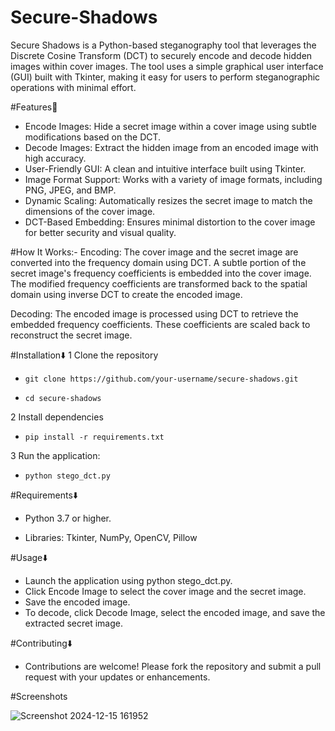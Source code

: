 # Secure-Shadows
Secure Shadows is a Python-based steganography tool that leverages the Discrete Cosine Transform (DCT) to securely encode and decode hidden images within cover images. The tool uses a simple graphical user interface (GUI) built with Tkinter, making it easy for users to perform steganographic operations with minimal effort.



#Features🥇

* Encode Images: Hide a secret image within a cover image using subtle modifications based on the DCT.
* Decode Images: Extract the hidden image from an encoded image with high accuracy.
* User-Friendly GUI: A clean and intuitive interface built using Tkinter.
* Image Format Support: Works with a variety of image formats, including PNG, JPEG, and BMP.
* Dynamic Scaling: Automatically resizes the secret image to match the dimensions of the cover image.
* DCT-Based Embedding: Ensures minimal distortion to the cover image for better security and visual quality.


#How It Works:-
Encoding:
The cover image and the secret image are converted into the frequency domain using DCT.
A subtle portion of the secret image's frequency coefficients is embedded into the cover image.
The modified frequency coefficients are transformed back to the spatial domain using inverse DCT to create the encoded image.


Decoding:
The encoded image is processed using DCT to retrieve the embedded frequency coefficients.
These coefficients are scaled back to reconstruct the secret image.


#Installation⬇️
1 Clone the repository
 *     git clone https://github.com/your-username/secure-shadows.git
 *     cd secure-shadows
  
2 Install dependencies 
*     pip install -r requirements.txt
  
3 Run the application:
 *     python stego_dct.py

#Requirements⬇️

  * Python 3.7 or higher.
    
  * Libraries: Tkinter, NumPy, OpenCV, Pillow
    
#Usage⬇️

  * Launch the application using python stego_dct.py.
  * Click Encode Image to select the cover image and the secret image.
  * Save the encoded image.
  * To decode, click Decode Image, select the encoded image, and save the extracted secret image.

#Contributing⬇️

* Contributions are welcome! Please fork the repository and submit a pull request with your updates or enhancements.

  
#Screenshots 

  ![Screenshot 2024-12-15 161952](https://github.com/user-attachments/assets/dab460e7-9d13-4f00-8b61-e6529e09a253)
